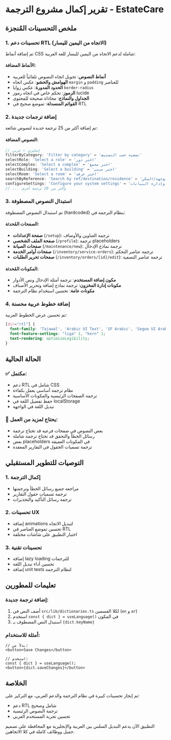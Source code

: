 # تقرير إكمال مشروع الترجمة - EstateCare

## ملخص التحسينات المُنجزة

### 1. تحسينات دعم RTL (الاتجاه من اليمين لليسار)

تم إضافة أنماط CSS شاملة لدعم الاتجاه من اليمين لليسار للغة العربية:

#### الأنماط المضافة:
- **أنماط النصوص**: تحويل اتجاه النصوص تلقائياً للعربية
- **الهوامش والحشو**: عكس اتجاه `margin` و `padding` للعناصر
- **الحدود المدورة**: عكس زوايا `border-radius`
- **الرموز**: تحكم خاص في اتجاه رموز lucide
- **الجداول والنماذج**: محاذاة صحيحة للمحتوى
- **القوائم المنسدلة**: تموضع صحيح في RTL

### 2. إضافة ترجمات جديدة

تم إضافة أكثر من 25 ترجمة جديدة لنصوص شائعة:

#### النصوص المضافة:
```typescript
// إنجليزي ← عربي
filterByCategory: 'Filter by category' ← 'تصفية حسب التصنيف'
selectRole: 'Select a role' ← 'اختر دور'
selectComplex: 'Select a complex' ← 'اختر مجمع'
selectBuilding: 'Select a building' ← 'اختر مبنى'
selectRoom: 'Select a room' ← 'اختر غرفة'
searchByReference: 'Search by ref/destination/residence' ← 'البحث بالرقم المرجعي/الوجهة/السكن'
configureSettings: 'Configure your system settings' ← 'تكوين إعدادات النظام وإدارة البيانات'
// ... وأكثر من 20 ترجمة أخرى
```

### 3. استبدال النصوص المصطوفة

تم استبدال النصوص المصطوفة (hardcoded) بنظام الترجمة في:

#### الصفحات المُحدثة:
- **صفحة الإعدادات** (`/setup`): ترجمة العناوين والأوصاف
- **صفحة الملف الشخصي** (`/profile`): ترجمة placeholders
- **صفحات الصيانة** (`/maintenance/new`): ترجمة نماذج الإدخال
- **صفحات أوامر الخدمة** (`/inventory/service-orders`): ترجمة عناصر التحكم
- **صفحات تحرير الطلبات** (`/inventory/orders/[id]/edit`): ترجمة عناصر التصفية

#### المكونات المُحدثة:
- **مكون إضافة المستخدم**: ترجمة أمثلة الإدخال ونص الأدوار
- **مكونات إدارة المخزون**: ترجمة نماذج إضافة وتحرير الأصناف
- **مكونات عامة**: تحسين استخدام نظام الترجمة

### 4. إضافة خطوط عربية محسنة

تم تحسين عرض الخطوط العربية:
```css
[dir="rtl"] {
  font-family: 'Tajawal', 'Arabic UI Text', 'SF Arabic', 'Segoe UI Arabic', Arial, sans-serif;
  font-feature-settings: "liga" 1, "kern" 1;
  text-rendering: optimizeLegibility;
}
```

## الحالة الحالية

### ✅ مكتمل:
- دعم RTL شامل في CSS
- نظام ترجمة أساسي يعمل بكفاءة
- ترجمة الصفحات الرئيسية والمكونات الأساسية
- حفظ تفضيل اللغة في localStorage
- تبديل اللغة في الواجهة

### 🔄 يحتاج لمزيد من العمل:
- بعض النصوص في صفحات فرعية قد تحتاج ترجمة
- رسائل الخطأ والتحقق قد تحتاج ترجمة شاملة
- بعض placeholders في المكونات العميقة
- ترجمة تسميات الحقول في التقارير المعقدة

## التوصيات للتطوير المستقبلي

### 1. إكمال الترجمة
- مراجعة جميع رسائل الخطأ وترجمتها
- ترجمة تسميات حقول التقارير
- ترجمة رسائل التأكيد والتحذيرات

### 2. تحسينات UX
- إضافة animations لتبديل الاتجاه
- تحسين تموضع العناصر في RTL
- اختبار التطبيق على شاشات مختلفة

### 3. تحسينات تقنية
- إضافة lazy loading للترجمات
- تحسين أداء تبديل اللغة
- إضافة unit tests لنظام الترجمة

## تعليمات للمطورين

### إضافة ترجمة جديدة:
1. أضف النص في `src/lib/dictionaries.ts` لكلا القسمين (`en` و `ar`)
2. استخدم `const { dict } = useLanguage()` في المكون
3. استبدل النص المصطوف بـ `{dict.keyName}`

### أمثلة للاستخدام:
```tsx
// بدلاً من:
<button>Save Changes</button>

// استخدم:
const { dict } = useLanguage();
<button>{dict.saveChanges}</button>
```

## الخلاصة

تم إنجاز تحسينات كبيرة في نظام الترجمة والدعم العربي، مع التركيز على:
- دعم RTL شامل وصحيح
- ترجمة النصوص الرئيسية
- تحسين تجربة المستخدم العربي

التطبيق الآن يدعم التبديل السلس بين العربية والإنجليزية مع المحافظة على تصميم جميل ووظائف كاملة في كلا الاتجاهين.
